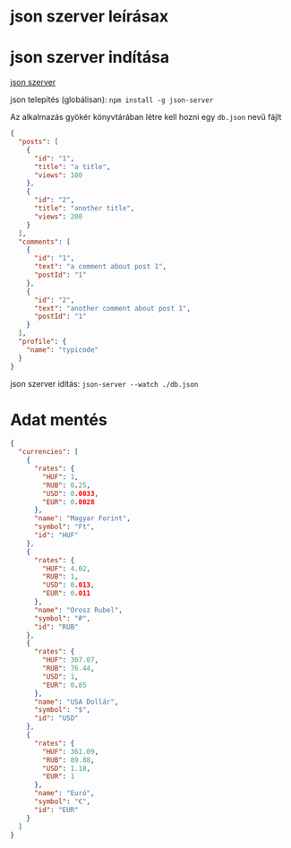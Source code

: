 # json szerver leírásax

# json szerver indítása
[json szerver](https://github.com/typicode/json-server)  

json telepítés (globálisan): `npm install -g json-server`

Az alkalmazás gyökér könyvtárában létre kell hozni egy `db.json` nevű fájlt
<!--  -->

```json
{
  "posts": [
    {
      "id": "1",
      "title": "a title",
      "views": 100
    },
    {
      "id": "2",
      "title": "another title",
      "views": 200
    }
  ],
  "comments": [
    {
      "id": "1",
      "text": "a comment about post 1",
      "postId": "1"
    },
    {
      "id": "2",
      "text": "another comment about post 1",
      "postId": "1"
    }
  ],
  "profile": {
    "name": "typicode"
  }
}
```

json szerver idítás: `json-server --watch ./db.json`

# Adat mentés
```json
{
  "currencies": [
    {
      "rates": {
        "HUF": 1,
        "RUB": 0.25,
        "USD": 0.0033,
        "EUR": 0.0028
      },
      "name": "Magyar Forint",
      "symbol": "Ft",
      "id": "HUF"
    },
    {
      "rates": {
        "HUF": 4.02,
        "RUB": 1,
        "USD": 0.013,
        "EUR": 0.011
      },
      "name": "Orosz Rubel",
      "symbol": "₽",
      "id": "RUB"
    },
    {
      "rates": {
        "HUF": 307.07,
        "RUB": 76.44,
        "USD": 1,
        "EUR": 0.85
      },
      "name": "USA Dollár",
      "symbol": "$",
      "id": "USD"
    },
    {
      "rates": {
        "HUF": 361.09,
        "RUB": 89.88,
        "USD": 1.18,
        "EUR": 1
      },
      "name": "Euró",
      "symbol": "€",
      "id": "EUR"
    }
  ]
}

```